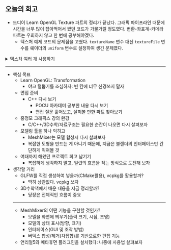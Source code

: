 ## 오늘의 회고
- 드디어 Learn OpenGL Texture 파트의 정리가 끝났다. 그래픽 파이프라인 때문에 시간을 너무 많이 잡아먹어서 짰던 코드가 가물거릴 정도였다. 변환-좌표계-카메라 파트는 우회하지 않고 한 번에 공부해야겠다.
    - 텍스처 예제 코드의 문제점을 고쳤다. `textureName` 변수 대신 `textureFile` 변수를 쉐이더의 `uniform` 변수로 설정하여 생긴 문제였다.
<details>
<summary>텍스처 여러 개 사용하기</summary>
<div markdown="1">

- 하나일 때에는 `glUniform()` 를 사용하지 않아도 `sampler2D` 변수를 `uniform` 으로 쓸 수 있었다
    - 기본 텍스처 유닛의 위치로써 0을 제공
        - 그래픽 드라이버에 따라, 제공하지 않아 렌더링이 안될 수도 있다
- 실제로 `glUniform1i()` 함수로 위치값을 `sampler` 에게 할당하면, Fragment Shader 내부에서 여러 개의 텍스처 사용 가능
    - 이 텍스처 위치값을 Texture Unit이라고 한다

- `sampler` 에 Texture Unit을 할당한 후, 활성화하면 여러 텍스처를 동시에 사용할 수 있다
    - OpenGL은 16개 이상의 Texture Unit을 가지고 있다
        - `GL_TEXTURE0` ~ `GL_TEXTURE15` 까지는 반드시 사용 가능
        - 순서대로 선언되어 있어 `GL_TEXTURE8` 를 `GL_TEXTURE0 + 8` 처럼 접근할 수 있다

```cpp
glActiveTexture(GL_TEXTURE0); // 텍스처를 바인딩하기 전에 먼저 텍스처 유닛을 활성화
glBindTexture(GL_TEXTURE_2D, texture);
```

</div>
</details>

---
- 핵심 목표
    - Learn OpenGL: Transformation
        - 야크 털뽑기를 조심하자: 빈 칸에 너무 신경쓰지 말자
    - 면접 준비
        - C++ 다시 보기
            - POCU 아카데미 공부한 내용 다시 보기
            - 면접 질문 훑어보고, 살펴볼 만한 파트 찾아보기
    - 홍정모 그래픽스 강의 완강
        - C/C++/3D수학/자료구조는 필요한 순간이 나오면 다시 살펴보자
    - 모델링 툴을 하나 익히고
        - MeshMixer는 모델 합성시 다시 살펴보자
        - 복잡한 도형을 만드는 게 아니기 때문에, 지금은 블렌더의 인터페이스만 간단하게 익혀볼 것
    - 여태까지 해왔던 프로젝트 회고 남기기
        - 복잡하게 생각하지 말고, 일련의 흐름을 적는 방식으로 도전해 보자
- 생각할 거리
    - GLFW를 직접 생성하여 넣을까(CMake활용), vcpkg를 활용할까?
        - 딱히 상관없다. vcpkg 쓰자
    - 3D수학책에서 배운 내용을 지금 정리할까?
        - 당장은 전체적인 흐름이 중요
    ---
    - MeshMixer의 어떤 기능을 구현할 것인가?
        - 모델을 화면에 띄우기(출력 크기, 시점, 조명)
        - 모델의 상태 표시(방향, 크기)
        - 인터페이스(GUI 및 조작 방법)
        - 버텍스 합성/제거(차집합)를 기반으로한 편집 기능
    - 언리얼5와 메타휴먼 플러그인을 설치했다: 나중에 사용법 살펴보자

